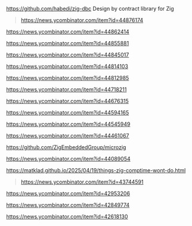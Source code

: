 https://github.com/habedi/zig-dbc Design by contract library for Zig
> https://news.ycombinator.com/item?id=44876174

https://news.ycombinator.com/item?id=44862414

https://news.ycombinator.com/item?id=44855881

https://news.ycombinator.com/item?id=44845017

https://news.ycombinator.com/item?id=44814103

https://news.ycombinator.com/item?id=44812985

https://news.ycombinator.com/item?id=44718211

https://news.ycombinator.com/item?id=44676315

https://news.ycombinator.com/item?id=44594165

https://news.ycombinator.com/item?id=44545949

https://news.ycombinator.com/item?id=44461067

https://github.com/ZigEmbeddedGroup/microzig

https://news.ycombinator.com/item?id=44089054

https://matklad.github.io/2025/04/19/things-zig-comptime-wont-do.html
> https://news.ycombinator.com/item?id=43744591

https://news.ycombinator.com/item?id=42953206

https://news.ycombinator.com/item?id=42849774

https://news.ycombinator.com/item?id=42618130